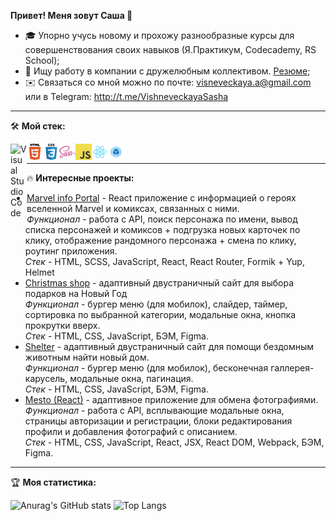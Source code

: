 __Привет! Меня зовут Саша 👋__

- 🎓 Упорно учусь новому и прохожу разнообразные курсы для совершенствования своих навыков (Я.Практикум, Codecademy, RS School);
- 🤝 Ищу работу в компании с дружелюбным коллективом. [Резюме](https://drive.google.com/file/d/1bRHJmbFCtuxAY6_GchIAQC28tL0padAz/view?usp=sharing);
- ✉️ Связаться со мной можно по почте: visneveckaya.a@gmail.com или в Telegram: http://t.me/VishneveckayaSasha

- - -

🛠 __Мой стек:__

<img align="left" width="26px" alt="Visual Studio Code" src="https://user-images.githubusercontent.com/29654835/27530003-e78876b8-5a13-11e7-8863-83fbdb900f72.png"/>
<img align="left" width="26px" alt="HTML5" src="https://raw.githubusercontent.com/github/explore/80688e429a7d4ef2fca1e82350fe8e3517d3494d/topics/html/html.png"/>
<img align="left" width="26px" alt="CSS3" src="https://raw.githubusercontent.com/github/explore/80688e429a7d4ef2fca1e82350fe8e3517d3494d/topics/css/css.png"/>
<img align="left" width="26px" alt="Sass" src="https://raw.githubusercontent.com/github/explore/80688e429a7d4ef2fca1e82350fe8e3517d3494d/topics/sass/sass.png"/>
<img align="left" width="26px" alt="JavaScript" src="https://raw.githubusercontent.com/github/explore/80688e429a7d4ef2fca1e82350fe8e3517d3494d/topics/javascript/javascript.png"/>
<img align="left" width="26px" alt="React" src="https://raw.githubusercontent.com/github/explore/80688e429a7d4ef2fca1e82350fe8e3517d3494d/topics/react/react.png"/>
<img align="left" width="26px" alt="Webpack" src="https://raw.githubusercontent.com/github/explore/80688e429a7d4ef2fca1e82350fe8e3517d3494d/topics/webpack/webpack.png"/>

<br />

- - -
🔥 __Интересные проекты:__

- [Marvel info Portal](https://vishnevetskayasasha.github.io/Marvel/) - React приложение с информацией о героях вселенной Marvel и комиксах, связанных с ними.  
*Функционал* - работа с API, поиск персонажа по имени, вывод списка персонажей и комиксов + подгрузка новых карточек по клику, отображение рандомного персонажа + смена по клику, роутинг приложения.  
*Стек* - HTML, SCSS, JavaScript, React, React Router, Formik + Yup, Helmet
- [Christmas shop](https://vishnevetskayasasha.github.io/christmas-shop/christmas-shop/index.html) - адаптивный двустраничный сайт для выбора подарков на Новый Год  
*Функционал* - бургер меню (для мобилок), слайдер, таймер, сортировка по выбранной категории, модальные окна, кнопка прокрутки вверх.   
*Стек* - HTML, CSS, JavaScript, БЭМ, Figma.
- [Shelter](https://vishnevetskayasasha.github.io/Shelter/shelter/pages/main/index.html) - адаптивный двустраничный сайт для помощи бездомным животным найти новый дом.   
*Функционал* - бургер меню (для мобилок), бесконечная галлерея-карусель, модальные окна, пагинация.   
*Стек* - HTML, CSS, JavaScript, БЭМ, Figma.
- [Mesto (React)](http://VishnevetskayaSasha.github.io/react-mesto-auth) - адаптивное приложение для обмена фотографиями.   
*Функционал* - работа с API, всплывающие модальные окна, страницы авторизации и регистрации, блоки редактирования профили и добавления фотографий с описанием.   
*Стек* - HTML, CSS, JavaScript, React, JSX, React DOM, Webpack, БЭМ, Figma.
  

- - -
🏆 __Моя статистика:__

![Anurag's GitHub stats](https://github-readme-stats.vercel.app/api?username=VishnevetskayaSasha&show_icons=true) ![Top Langs](https://github-readme-stats.vercel.app/api/top-langs/?username=VishnevetskayaSasha&card_height=130px)
